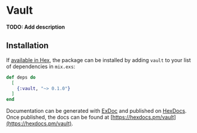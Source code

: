 # Vault

**TODO: Add description**

## Installation

If [available in Hex](https://hex.pm/docs/publish), the package can be installed
by adding `vault` to your list of dependencies in `mix.exs`:

```elixir
def deps do
  [
    {:vault, "~> 0.1.0"}
  ]
end
```

Documentation can be generated with [ExDoc](https://github.com/elixir-lang/ex_doc)
and published on [HexDocs](https://hexdocs.pm). Once published, the docs can
be found at [https://hexdocs.pm/vault](https://hexdocs.pm/vault).

